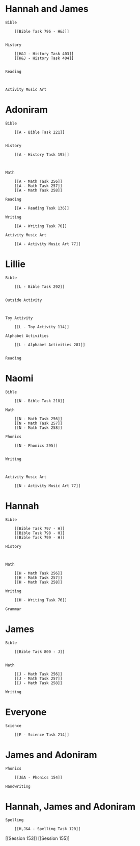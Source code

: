 # Hannah and James

	Bible

		[[Bible Task 796 - H&J]]
		

	History

		[[H&J - History Task 403]]
		[[H&J - History Task 404]]
		

	Reading

		

	Activity Music Art

		
# Adoniram

	Bible

		[[A - Bible Task 221]]
		

	History

		[[A - History Task 195]]
		
		

	Math

		[[A - Math Task 256]]
		[[A - Math Task 257]]
		[[A - Math Task 258]]

	Reading

		[[A - Reading Task 136]]

	Writing

		[[A - Writing Task 76]]

	Activity Music Art

		[[A - Activity Music Art 77]]

# Lillie

	Bible

		[[L - Bible Task 292]]
		

	Outside Activity

		

	Toy Activity

		[[L - Toy Activity 114]]

	Alphabet Activities

		[[L - Alphabet Activities 281]]
		

	Reading

		

# Naomi

	Bible

		[[N - Bible Task 218]]

	Math

		[[N - Math Task 256]]
		[[N - Math Task 257]]
		[[N - Math Task 258]]

	Phonics

		[[N - Phonics 295]]
		

	Writing

		

	Activity Music Art

		[[N - Activity Music Art 77]]

# Hannah

	Bible

		[[Bible Task 797 - H]]
		[[Bible Task 798 - H]]
		[[Bible Task 799 - H]]

	History

		

	Math

		[[H - Math Task 256]]
		[[H - Math Task 257]]
		[[H - Math Task 258]]

	Writing

		[[H - Writing Task 76]]

	Grammar

		
		
		
# James

	Bible

		[[Bible Task 800 - J]]
		

	Math

		[[J - Math Task 256]]
		[[J - Math Task 257]]
		[[J - Math Task 258]]

	Writing

		

# Everyone

	Science

		[[E - Science Task 214]]
		
# James and Adoniram

	Phonics

		[[J&A - Phonics 154]]

	Handwriting

		
# Hannah, James and Adoniram

	Spelling

		[[H,J&A - Spelling Task 120]]

[[Session 153]]
[[Session 155]]

